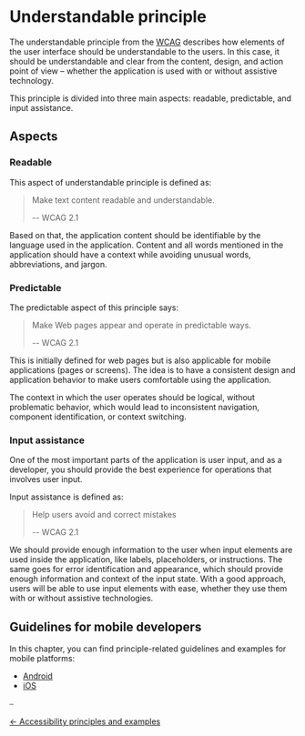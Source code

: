 # Understandable principle

The understandable principle from the [WCAG](https://www.w3.org/WAI/WCAG21/quickref/?currentsidebar=%23col_overview&levels=aa%2Caaa&technologies=smil%2Cpdf%2Cflash%2Csl#principle3) describes how elements of the user interface should be understandable to the users. In this case, it should be understandable and clear from the content, design, and action point of view – whether the application is used with or without assistive technology.

This principle is divided into three main aspects: readable, predictable, and input assistance.

## Aspects

### Readable

This aspect of understandable principle is defined as:

> Make text content readable and understandable.
>
> -- WCAG 2.1

Based on that, the application content should be identifiable by the language used in the application. Content and all words mentioned in the application should have a context while avoiding unusual words, abbreviations, and jargon.

### Predictable

The predictable aspect of this principle says:

> Make Web pages appear and operate in predictable ways.
>
> -- WCAG 2.1

This is initially defined for web pages but is also applicable for mobile applications (pages or screens). The idea is to have a consistent design and application behavior to make users comfortable using the application.

The context in which the user operates should be logical, without problematic behavior, which would lead to inconsistent navigation, component identification, or context switching.

### Input assistance

One of the most important parts of the application is user input, and as a developer, you should provide the best experience for operations that involves user input.

Input assistance is defined as:

> Help users avoid and correct mistakes
>
> -- WCAG 2.1

We should provide enough information to the user when input elements are used inside the application, like labels, placeholders, or instructions. The same goes for error identification and appearance, which should provide enough information and context of the input state. With a good approach, users will be able to use input elements with ease, whether they use them with or without assistive technologies.

## Guidelines for mobile developers

In this chapter, you can find principle-related guidelines and examples for mobile platforms:

* [Android](../platforms/android/guideline_robust_android.md "Robust guidelines for Android")
* [iOS](../platforms/ios/guideline_understandable_ios.md "Understandable guidelines for iOS")

⎯

[← Accessibility principles and examples](accessibility_principles_and_examples.md "Accessibility principles and examples")

